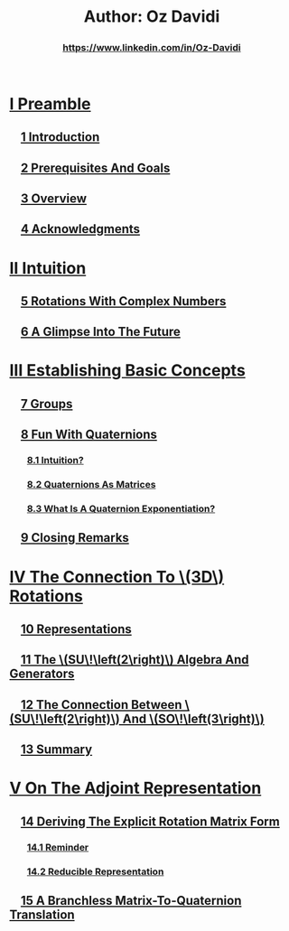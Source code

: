 <script src="load-mathjax.js" async></script>

<h1>
  <p align = "center">Author: Oz Davidi</p>
</h1>
<h3>
  <p align = "center"><a href = "https://www.linkedin.com/in/Oz-Davidi/">https://www.linkedin.com/in/Oz-Davidi</a></p>
</h3>
<br>

# [I Preamble](https://07u.github.io/skills-github-pages/Preamble)
## &nbsp;&nbsp;&nbsp;&nbsp;[1 Introduction](https://07u.github.io/skills-github-pages/Preamble#1-introduction)
## &nbsp;&nbsp;&nbsp;&nbsp;[2 Prerequisites And Goals](https://07u.github.io/skills-github-pages/Preamble#2-prerequisites-and-goals)
## &nbsp;&nbsp;&nbsp;&nbsp;[3 Overview](https://07u.github.io/skills-github-pages/Preamble#3-overview)
## &nbsp;&nbsp;&nbsp;&nbsp;[4 Acknowledgments](https://07u.github.io/skills-github-pages/Preamble#4-acknowledgments)

# [II Intuition](https://07u.github.io/skills-github-pages/Intuition)
## &nbsp;&nbsp;&nbsp;&nbsp;[5 Rotations With Complex Numbers](https://07u.github.io/skills-github-pages/Intuition#5-rotations-with-complex-numbers)
## &nbsp;&nbsp;&nbsp;&nbsp;[6 A Glimpse Into The Future](https://07u.github.io/skills-github-pages/Intuition#6-a-glimpse-into-the-future)

# [III Establishing Basic Concepts](https://07u.github.io/skills-github-pages/EstablishingBasicConcepts)
## &nbsp;&nbsp;&nbsp;&nbsp;[7 Groups](https://07u.github.io/skills-github-pages/EstablishingBasicConcepts#7-groups)
## &nbsp;&nbsp;&nbsp;&nbsp;[8 Fun With Quaternions](https://07u.github.io/skills-github-pages/EstablishingBasicConcepts#8-fun-with-quaternions)
### &nbsp;&nbsp;&nbsp;&nbsp;&nbsp;&nbsp;&nbsp;&nbsp;[8.1 Intuition?](https://07u.github.io/skills-github-pages/EstablishingBasicConcepts#81-intuition)
### &nbsp;&nbsp;&nbsp;&nbsp;&nbsp;&nbsp;&nbsp;&nbsp;[8.2 Quaternions As Matrices](https://07u.github.io/skills-github-pages/EstablishingBasicConcepts#82-quaternions-as-matrices)
### &nbsp;&nbsp;&nbsp;&nbsp;&nbsp;&nbsp;&nbsp;&nbsp;[8.3 What Is A Quaternion Exponentiation?](https://07u.github.io/skills-github-pages/EstablishingBasicConcepts#83-what-is-a-quaternion-exponentiation)
## &nbsp;&nbsp;&nbsp;&nbsp;[9 Closing Remarks](https://07u.github.io/skills-github-pages/EstablishingBasicConcepts#9-closing-remarks)

# [IV The Connection To \\(3D\\) Rotations](https://07u.github.io/skills-github-pages/TheConnectionTo3DRotations)
## &nbsp;&nbsp;&nbsp;&nbsp;[10 Representations](https://07u.github.io/skills-github-pages/TheConnectionTo3DRotations#10-representations)
## &nbsp;&nbsp;&nbsp;&nbsp;[11 The \\(SU\\!\\left(2\\right)\\) Algebra And Generators](https://07u.github.io/skills-github-pages/TheConnectionTo3DRotations#11-the-su2-algebra-and-generators)
## &nbsp;&nbsp;&nbsp;&nbsp;[12 The Connection Between \\(SU\\!\\left(2\\right)\\) And \\(SO\\!\\left(3\\right)\\)](https://07u.github.io/skills-github-pages/TheConnectionTo3DRotations#12-the-connection-between-su2-and-so3)
## &nbsp;&nbsp;&nbsp;&nbsp;[13 Summary](https://07u.github.io/skills-github-pages/TheConnectionTo3DRotations#13-summary)

# [V On The Adjoint Representation](https://07u.github.io/skills-github-pages/OnTheAdjointRepresentation)
## &nbsp;&nbsp;&nbsp;&nbsp;[14 Deriving The Explicit Rotation Matrix Form](https://07u.github.io/skills-github-pages/OnTheAdjointRepresentation#14-deriving-the-explicit-rotation-matrix-form)
### &nbsp;&nbsp;&nbsp;&nbsp;&nbsp;&nbsp;&nbsp;&nbsp;[14.1 Reminder](https://07u.github.io/skills-github-pages/OnTheAdjointRepresentation#141-reminder)
### &nbsp;&nbsp;&nbsp;&nbsp;&nbsp;&nbsp;&nbsp;&nbsp;[14.2 Reducible Representation](https://07u.github.io/skills-github-pages/OnTheAdjointRepresentation#142-reducible-representation)
## &nbsp;&nbsp;&nbsp;&nbsp;[15 A Branchless Matrix-To-Quaternion Translation](https://07u.github.io/skills-github-pages/OnTheAdjointRepresentation#15-a-branchless-matrix-to-quaternion-translation)
